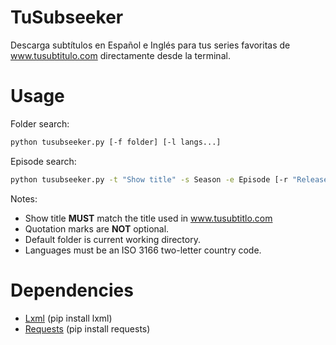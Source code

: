 TuSubseeker
=======

Descarga subtítulos en Español e Inglés para tus series favoritas de www.tusubtitulo.com directamente desde la terminal.

Usage
=====
Folder search:
```bash
python tusubseeker.py [-f folder] [-l langs...]
```


Episode search:
```bash
python tusubseeker.py -t "Show title" -s Season -e Episode [-r "Release"] [-l langs...]
```

Notes:
- Show title **MUST** match the title used in www.tusubtitlo.com
- Quotation marks are **NOT** optional.
- Default folder is current working directory.
- Languages must be an ISO 3166 two-letter country code.

Dependencies
============
- [Lxml](http://www.lxml.de) (pip install lxml)
- [Requests](http://docs.python-requests.org/en/master) (pip install requests)
